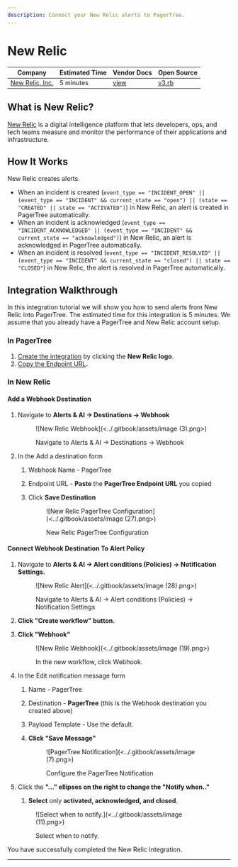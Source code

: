 ```yaml
---
description: Connect your New Relic alerts to PagerTree.
---
```


# New Relic

| Company                                  | Estimated Time | Vendor Docs                                                                                                                                           | Open Source                                                                                                                   |
| ---------------------------------------- | -------------- | ----------------------------------------------------------------------------------------------------------------------------------------------------- | ----------------------------------------------------------------------------------------------------------------------------- |
| [New Relic, Inc.](https://newrelic.com/) | 5 minutes      | [view](https://docs.newrelic.com/docs/alerts/new-relic-alerts/managing-notification-channels/notification-channels-control-where-send-alerts#webhook) | [v3.rb](https://github.com/PagerTree/pager\_tree-integrations/blob/main/app/models/pager\_tree/integrations/new\_relic/v3.rb) |

## What is New Relic?

[New Relic](https://newrelic.com/) is a digital intelligence platform that lets developers, ops, and tech teams measure and monitor the performance of their applications and infrastructure.

## How It Works

New Relic creates alerts.

* When an incident is created (`event_type == "INCIDENT_OPEN" || (event_type == "INCIDENT" && current_state == "open") || (state == "CREATED" || state == "ACTIVATED")`) in New Relic, an alert is created in PagerTree automatically.
* When an incident is acknowledged (`event_type == "INCIDENT_ACKNOWLEDGED" || (event_type == "INCIDENT" && current_state == "acknowledged")`) in New Relic, an alert is acknowledged in PagerTree automatically.
* When an incident is resolved (`event_type == "INCIDENT_RESOLVED" || (event_type == "INCIDENT" && current_state == "closed") || state == "CLOSED"`) in New Relic, the alert is resolved in PagerTree automatically.

## Integration Walkthrough

In this integration tutorial we will show you how to send alerts from New Relic into PagerTree. The estimated time for this integration is 5 minutes. We assume that you already have a PagerTree and New Relic account setup.

### In PagerTree

1. [Create the integration](introduction.md#create-an-integration) by clicking the **New Relic logo**.
2. [Copy the Endpoint URL](introduction.md#copy-the-endpoint-url)**.**

### **In New Relic**

#### Add a Webhook Destination

1.  Navigate to **Alerts & AI -> Destinations -> Webhook**

    <figure>![New Relic Webhook](<../.gitbook/assets/image (3).png>)<figcaption><p>Navigate to Alerts &#x26; AI -> Destinations -> Webhook</p></figcaption></figure>
2. In the Add a destination form
   1. Webhook Name - PagerTree
   2. Endpoint URL - **Paste** the **PagerTree Endpoint URL** you copied
   3.  Click **Save Destination**

       <figure>![New Relic PagerTree Configuration](<../.gitbook/assets/image (27).png>)<figcaption><p>New Relic PagerTree Configuration</p></figcaption></figure>

#### Connect Webhook Destination To Alert Policy

1.  Navigate to **Alerts & AI -> Alert conditions (Policies) -> Notification Settings.**

    <figure>![New Relic Alert](<../.gitbook/assets/image (28).png>)<figcaption><p>Navigate to Alerts &#x26; AI -> Alert conditions (Policies) -> Notification Settings</p></figcaption></figure>
2. **Click "Create workflow" button.**
3.  **Click "Webhook"**

    <figure>![New Relic Webhook](<../.gitbook/assets/image (19).png>)<figcaption><p>In the new workflow, click Webhook.</p></figcaption></figure>
4. In the Edit notification message form
   1. Name - PagerTree
   2. Destination - **PagerTree** (this is the Webhook destination you created above)
   3. Payload Template - Use the default.
   4.  **Click "Save Message"**

       <figure>![PagerTree Notification](<../.gitbook/assets/image (7).png>)<figcaption><p>Configure the PagerTree Notification</p></figcaption></figure>
5.  Click the **"..." ellipses on the right to change the "Notify when.."**

    1. **Select** only **activated, acknowledged, and closed**.

    <figure>![Select when to notify.](<../.gitbook/assets/image (11).png>)<figcaption><p>Select when to notify.</p></figcaption></figure>

You have successfully completed the New Relic Integration.

***
